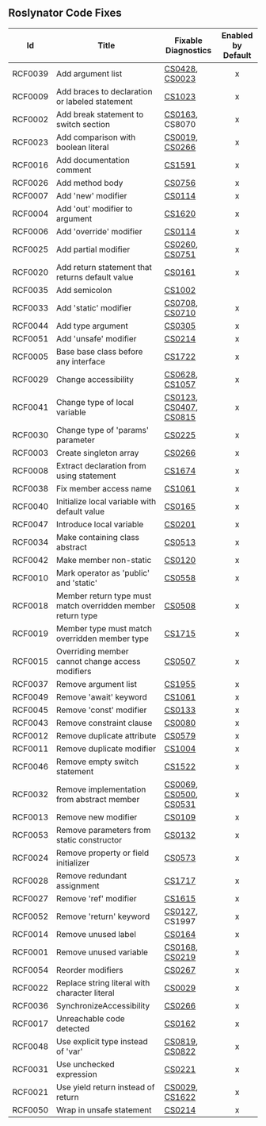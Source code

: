 ## Roslynator Code Fixes

Id | Title | Fixable Diagnostics | Enabled by Default 
--- | --- | --- |:---:
RCF0039|Add argument list|[CS0428](http://docs.microsoft.com/en-us/dotnet/csharp/misc/cs0428), [CS0023](http://docs.microsoft.com/en-us/dotnet/csharp/misc/cs0023)|x
RCF0009|Add braces to declaration or labeled statement|[CS1023](http://docs.microsoft.com/en-us/dotnet/csharp/misc/cs1023)|x
RCF0002|Add break statement to switch section|[CS0163](http://docs.microsoft.com/en-us/dotnet/csharp/language-reference/compiler-messages/cs0163), CS8070|x
RCF0023|Add comparison with boolean literal|[CS0019](http://docs.microsoft.com/en-us/dotnet/csharp/language-reference/compiler-messages/cs0019), [CS0266](http://docs.microsoft.com/en-us/dotnet/csharp/language-reference/compiler-messages/cs0266)|x
RCF0016|Add documentation comment|[CS1591](http://docs.microsoft.com/en-us/dotnet/csharp/language-reference/compiler-messages/cs1591)|x
RCF0026|Add method body|[CS0756](http://docs.microsoft.com/en-us/dotnet/csharp/misc/cs0756)|x
RCF0007|Add 'new' modifier|[CS0114](http://docs.microsoft.com/en-us/dotnet/csharp/misc/cs0114)|x
RCF0004|Add 'out' modifier to argument|[CS1620](http://docs.microsoft.com/en-us/dotnet/csharp/misc/cs1620)|x
RCF0006|Add 'override' modifier|[CS0114](http://docs.microsoft.com/en-us/dotnet/csharp/misc/cs0114)|x
RCF0025|Add partial modifier|[CS0260](http://docs.microsoft.com/en-us/dotnet/csharp/language-reference/compiler-messages/cs0260), [CS0751](http://docs.microsoft.com/en-us/dotnet/csharp/misc/cs0751)|x
RCF0020|Add return statement that returns default value|[CS0161](http://docs.microsoft.com/en-us/dotnet/csharp/misc/cs0161)|x
RCF0035|Add semicolon|[CS1002](http://docs.microsoft.com/en-us/dotnet/csharp/misc/cs1002)|
RCF0033|Add 'static' modifier|[CS0708](http://docs.microsoft.com/en-us/dotnet/csharp/misc/cs0708), [CS0710](http://docs.microsoft.com/en-us/dotnet/csharp/misc/cs0710)|x
RCF0044|Add type argument|[CS0305](http://docs.microsoft.com/en-us/dotnet/csharp/misc/cs0305)|x
RCF0051|Add 'unsafe' modifier|[CS0214](http://docs.microsoft.com/en-us/dotnet/csharp/misc/cs0214)|x
RCF0005|Base base class before any interface|[CS1722](http://docs.microsoft.com/en-us/dotnet/csharp/misc/cs1722)|x
RCF0029|Change accessibility|[CS0628](http://docs.microsoft.com/en-us/dotnet/csharp/misc/cs0628), [CS1057](http://docs.microsoft.com/en-us/dotnet/csharp/misc/cs1057)|x
RCF0041|Change type of local variable|[CS0123](http://docs.microsoft.com/en-us/dotnet/csharp/misc/cs0123), [CS0407](http://docs.microsoft.com/en-us/dotnet/csharp/misc/cs0407), [CS0815](http://docs.microsoft.com/en-us/dotnet/csharp/misc/cs0815)|x
RCF0030|Change type of 'params' parameter|[CS0225](http://docs.microsoft.com/en-us/dotnet/csharp/misc/cs0225)|x
RCF0003|Create singleton array|[CS0266](http://docs.microsoft.com/en-us/dotnet/csharp/language-reference/compiler-messages/cs0266)|x
RCF0008|Extract declaration from using statement|[CS1674](http://docs.microsoft.com/en-us/dotnet/csharp/language-reference/compiler-messages/cs1674)|x
RCF0038|Fix member access name|[CS1061](http://docs.microsoft.com/en-us/dotnet/csharp/language-reference/compiler-messages/cs1061)|x
RCF0040|Initialize local variable with default value|[CS0165](http://docs.microsoft.com/en-us/dotnet/csharp/language-reference/compiler-messages/cs0165)|x
RCF0047|Introduce local variable|[CS0201](http://docs.microsoft.com/en-us/dotnet/csharp/language-reference/compiler-messages/cs0201)|x
RCF0034|Make containing class abstract|[CS0513](http://docs.microsoft.com/en-us/dotnet/csharp/misc/cs0513)|x
RCF0042|Make member non\-static|[CS0120](http://docs.microsoft.com/en-us/dotnet/csharp/language-reference/compiler-messages/cs0120)|x
RCF0010|Mark operator as 'public' and 'static'|[CS0558](http://docs.microsoft.com/en-us/dotnet/csharp/misc/cs0558)|x
RCF0018|Member return type must match overridden member return type|[CS0508](http://docs.microsoft.com/en-us/dotnet/csharp/misc/cs0508)|x
RCF0019|Member type must match overridden member type|[CS1715](http://docs.microsoft.com/en-us/dotnet/csharp/misc/cs1715)|x
RCF0015|Overriding member cannot change access modifiers|[CS0507](http://docs.microsoft.com/en-us/dotnet/csharp/language-reference/compiler-messages/cs0507)|x
RCF0037|Remove argument list|[CS1955](http://docs.microsoft.com/en-us/dotnet/csharp/misc/cs1955)|x
RCF0049|Remove 'await' keyword|[CS1061](http://docs.microsoft.com/en-us/dotnet/csharp/language-reference/compiler-messages/cs1061)|x
RCF0045|Remove 'const' modifier|[CS0133](http://docs.microsoft.com/en-us/dotnet/csharp/misc/cs0133)|x
RCF0043|Remove constraint clause|[CS0080](http://docs.microsoft.com/en-us/dotnet/csharp/misc/cs0080)|x
RCF0012|Remove duplicate attribute|[CS0579](http://docs.microsoft.com/en-us/dotnet/csharp/language-reference/compiler-messages/cs0579)|x
RCF0011|Remove duplicate modifier|[CS1004](http://docs.microsoft.com/en-us/dotnet/csharp/misc/cs1004)|x
RCF0046|Remove empty switch statement|[CS1522](http://docs.microsoft.com/en-us/dotnet/csharp/misc/cs1522)|x
RCF0032|Remove implementation from abstract member|[CS0069](http://docs.microsoft.com/en-us/dotnet/csharp/misc/cs0069), [CS0500](http://docs.microsoft.com/en-us/dotnet/csharp/misc/cs0500), [CS0531](http://docs.microsoft.com/en-us/dotnet/csharp/misc/cs0531)|x
RCF0013|Remove new modifier|[CS0109](http://docs.microsoft.com/en-us/dotnet/csharp/misc/cs0109)|x
RCF0053|Remove parameters from static constructor|[CS0132](http://docs.microsoft.com/en-us/dotnet/csharp/misc/cs0132)|x
RCF0024|Remove property or field initializer|[CS0573](http://docs.microsoft.com/en-us/dotnet/csharp/misc/cs0573)|x
RCF0028|Remove redundant assignment|[CS1717](http://docs.microsoft.com/en-us/dotnet/csharp/misc/cs1717)|x
RCF0027|Remove 'ref' modifier|[CS1615](http://docs.microsoft.com/en-us/dotnet/csharp/misc/cs1615)|x
RCF0052|Remove 'return' keyword|[CS0127](http://docs.microsoft.com/en-us/dotnet/csharp/misc/cs0127), CS1997|x
RCF0014|Remove unused label|[CS0164](http://docs.microsoft.com/en-us/dotnet/csharp/misc/cs0164)|x
RCF0001|Remove unused variable|[CS0168](http://docs.microsoft.com/en-us/dotnet/csharp/misc/cs0168), [CS0219](http://docs.microsoft.com/en-us/dotnet/csharp/misc/cs0219)|x
RCF0054|Reorder modifiers|[CS0267](http://docs.microsoft.com/en-us/dotnet/csharp/misc/cs0267)|x
RCF0022|Replace string literal with character literal|[CS0029](http://docs.microsoft.com/en-us/dotnet/csharp/language-reference/compiler-messages/cs0029)|x
RCF0036|SynchronizeAccessibility|[CS0266](http://docs.microsoft.com/en-us/dotnet/csharp/language-reference/compiler-messages/cs0266)|x
RCF0017|Unreachable code detected|[CS0162](http://docs.microsoft.com/en-us/dotnet/csharp/misc/cs0162)|x
RCF0048|Use explicit type instead of 'var'|[CS0819](http://docs.microsoft.com/en-us/dotnet/csharp/misc/cs0819), [CS0822](http://docs.microsoft.com/en-us/dotnet/csharp/misc/cs0822)|x
RCF0031|Use unchecked expression|[CS0221](http://docs.microsoft.com/en-us/dotnet/csharp/misc/cs0221)|x
RCF0021|Use yield return instead of return|[CS0029](http://docs.microsoft.com/en-us/dotnet/csharp/language-reference/compiler-messages/cs0029), [CS1622](http://docs.microsoft.com/en-us/dotnet/csharp/misc/cs1622)|x
RCF0050|Wrap in unsafe statement|[CS0214](http://docs.microsoft.com/en-us/dotnet/csharp/misc/cs0214)|x
